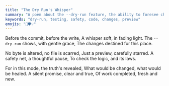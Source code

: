 ```yaml
---
title: "The Dry Run's Whisper"
summary: "A poem about the --dry-run feature, the ability to foresee changes without committing them."
keywords: "dry-run, testing, safety, code, changes, preview"
emojis: "👀🛡️💡"
---
```


Before the commit, before the write,
A whisper soft, in fading light.
The `--dry-run` shows, with gentle grace,
The changes destined for this place.

No byte is altered, no file is scarred,
Just a preview, carefully starred.
A safety net, a thoughtful pause,
To check the logic, and its laws.

For in this mode, the truth's revealed,
What would be changed, what would be healed.
A silent promise, clear and true,
Of work completed, fresh and new.
